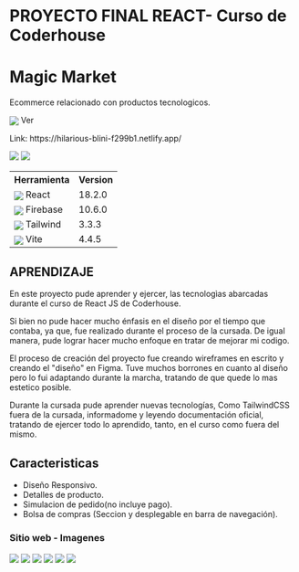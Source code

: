 # PROYECTO FINAL REACT- Curso de Coderhouse
<h1>Magic Market</h1>
<p>Ecommerce relacionado con productos tecnologicos.
<p><img align="center" src="https://drive.google.com/uc?export=download&id=141ntEcztldOUIJ3qpqysK2c2MwzKrFaj"/>   Ver</p>
<p>Link: https://hilarious-blini-f299b1.netlify.app/</p>
<img src="https://drive.google.com/uc?export=download&id=1W1Me6PXAawYuD6GZ7x46L2yQ1besCiTL"/>
<img src="https://drive.google.com/uc?export=download&id=1Lf46UDaVppeo6kCNj6u24ywMzw3SQYik"/>
<table>
  <tr>
    <th>Herramienta</th>
    <th>Version</th>
  </tr>
  <tr>
    <td><img align="center" src="https://drive.google.com/uc?export=download&id=1XO_eRhsYAVo_DLvFnaNe--jpJaVoMt18"/> React</td>
    <td>18.2.0</td>
  </tr>
  <tr>
    <td><img align="center" src="https://drive.google.com/uc?export=download&id=1vAlXMGERMY-mTvBMzaGEjw3YN5_zQCZX"/> Firebase</td>
    <td>10.6.0</td>
  </tr>
  <tr>
    <td><img align="center" src="https://drive.google.com/uc?export=download&id=16PjG9M_X2jKvMYeYewjtaRV9jPyTDB-D"/> Tailwind</td>
    <td>3.3.3</td>
  </tr>
  <tr>
    <td><img align="center" src="https://drive.google.com/uc?export=download&id=17oveG5AJoUbAyK3iSkkYUKpwzbCcpNnO"/> Vite</td>
    <td>4.4.5</td>
  </tr>
</table>
<h2>APRENDIZAJE</h2>
<p>En este proyecto pude aprender y ejercer, las tecnologìas abarcadas durante el curso de React JS de Coderhouse.</p>
<p>Si bien no pude hacer mucho énfasis en el diseño por el tiempo que contaba, ya que, fue realizado durante el proceso
de la cursada. De igual manera, pude lograr hacer mucho enfoque en tratar de mejorar mi codigo.</p>
<p>El proceso de creación del proyecto fue creando wireframes en escrito y creando el "diseño" en Figma. Tuve muchos borrones en cuanto
al diseño pero lo fui adaptando durante la marcha, tratando de que quede lo mas estetico posible.</p>
<p>Durante la cursada pude aprender nuevas tecnologías,
Como TailwindCSS fuera de la cursada, informadome y leyendo documentación oficial, tratando de ejercer todo lo aprendido,
tanto, en el curso como fuera del mismo.</p>
<p></p>

<h2>Caracteristicas</h2>
<ul>
  <li>Diseño Responsivo.</li>
  <li>Detalles de producto.</li>
  <li>Simulacion de pedido(no incluye pago).</li>
  <li>Bolsa de compras (Seccion y desplegable en barra de navegación).</li>
</ul>
<h3>Sitio web - Imagenes</h3>
<img align="center" src="https://drive.google.com/uc?export=download&id=1-AYf1ZYFKUdcfiGI5EenDg-phNrnanVq"/>
<img align="center" src="https://drive.google.com/uc?export=download&id=1Y2uvuO64LyyoX5ImmcLhQmymvUAjVegl"/>
<img align="center" src="https://drive.google.com/uc?export=download&id=1a0qgtnA6v4vkLh9cm7Sx3Yk9CacaVRf5"/>
<img align="center" src="https://drive.google.com/uc?export=download&id=1XlO0wfRI-QAYFPMEn2wG11nSWLtO7kNq"/>
<img align="center" src="https://drive.google.com/uc?export=download&id=1swnEbqYv9_etbp1eyzz6LSpjB1dOyUU5"/>
<img align="center" src="https://drive.google.com/uc?export=download&id=1K05htZNibiMrJ2EXp6QeHns-Ss7iDiHu"/>
